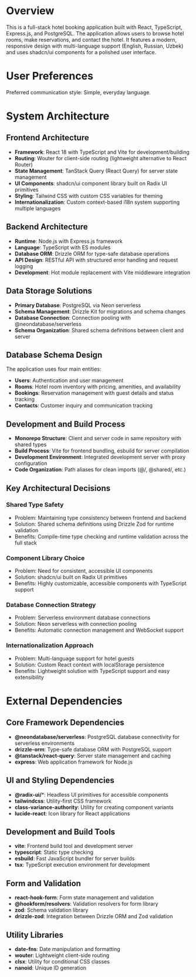# Overview

This is a full-stack hotel booking application built with React, TypeScript, Express.js, and PostgreSQL. The application allows users to browse hotel rooms, make reservations, and contact the hotel. It features a modern, responsive design with multi-language support (English, Russian, Uzbek) and uses shadcn/ui components for a polished user interface.

# User Preferences

Preferred communication style: Simple, everyday language.

# System Architecture

## Frontend Architecture
- **Framework**: React 18 with TypeScript and Vite for development/building
- **Routing**: Wouter for client-side routing (lightweight alternative to React Router)
- **State Management**: TanStack Query (React Query) for server state management
- **UI Components**: shadcn/ui component library built on Radix UI primitives
- **Styling**: Tailwind CSS with custom CSS variables for theming
- **Internationalization**: Custom context-based i18n system supporting multiple languages

## Backend Architecture
- **Runtime**: Node.js with Express.js framework
- **Language**: TypeScript with ES modules
- **Database ORM**: Drizzle ORM for type-safe database operations
- **API Design**: RESTful API with structured error handling and request logging
- **Development**: Hot module replacement with Vite middleware integration

## Data Storage Solutions
- **Primary Database**: PostgreSQL via Neon serverless
- **Schema Management**: Drizzle Kit for migrations and schema changes
- **Database Connection**: Connection pooling with @neondatabase/serverless
- **Schema Organization**: Shared schema definitions between client and server

## Database Schema Design
The application uses four main entities:
- **Users**: Authentication and user management
- **Rooms**: Hotel room inventory with pricing, amenities, and availability
- **Bookings**: Reservation management with guest details and status tracking
- **Contacts**: Customer inquiry and communication tracking

## Development and Build Process
- **Monorepo Structure**: Client and server code in same repository with shared types
- **Build Process**: Vite for frontend bundling, esbuild for server compilation
- **Development Environment**: Integrated development server with proxy configuration
- **Code Organization**: Path aliases for clean imports (@/, @shared/, etc.)

## Key Architectural Decisions

### Shared Type Safety
- Problem: Maintaining type consistency between frontend and backend
- Solution: Shared schema definitions using Drizzle Zod for runtime validation
- Benefits: Compile-time type checking and runtime validation across the full stack

### Component Library Choice
- Problem: Need for consistent, accessible UI components
- Solution: shadcn/ui built on Radix UI primitives
- Benefits: Highly customizable, accessible components with TypeScript support

### Database Connection Strategy
- Problem: Serverless environment database connections
- Solution: Neon serverless with connection pooling
- Benefits: Automatic connection management and WebSocket support

### Internationalization Approach
- Problem: Multi-language support for hotel guests
- Solution: Custom React context with localStorage persistence
- Benefits: Lightweight solution with TypeScript support and easy extensibility

# External Dependencies

## Core Framework Dependencies
- **@neondatabase/serverless**: PostgreSQL database connectivity for serverless environments
- **drizzle-orm**: Type-safe database ORM with PostgreSQL support
- **@tanstack/react-query**: Server state management and caching
- **express**: Web application framework for Node.js

## UI and Styling Dependencies
- **@radix-ui/***: Headless UI primitives for accessible components
- **tailwindcss**: Utility-first CSS framework
- **class-variance-authority**: Utility for creating component variants
- **lucide-react**: Icon library for React applications

## Development and Build Tools
- **vite**: Frontend build tool and development server
- **typescript**: Static type checking
- **esbuild**: Fast JavaScript bundler for server builds
- **tsx**: TypeScript execution environment for development

## Form and Validation
- **react-hook-form**: Form state management and validation
- **@hookform/resolvers**: Validation resolvers for form library
- **zod**: Schema validation library
- **drizzle-zod**: Integration between Drizzle ORM and Zod validation

## Utility Libraries
- **date-fns**: Date manipulation and formatting
- **wouter**: Lightweight client-side routing
- **clsx**: Utility for conditional CSS classes
- **nanoid**: Unique ID generation